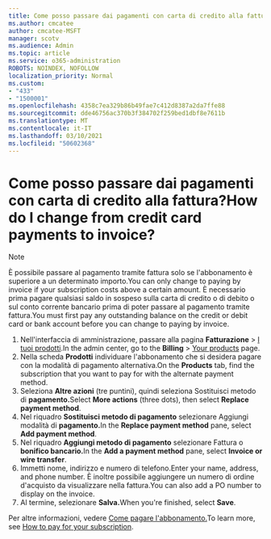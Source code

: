 ```yaml
---
title: Come posso passare dai pagamenti con carta di credito alla fattura?
ms.author: cmcatee
author: cmcatee-MSFT
manager: scotv
ms.audience: Admin
ms.topic: article
ms.service: o365-administration
ROBOTS: NOINDEX, NOFOLLOW
localization_priority: Normal
ms.custom:
- "433"
- "1500001"
ms.openlocfilehash: 4358c7ea329b86b49fae7c412d8387a2da7ffe88
ms.sourcegitcommit: dde46756ac370b3f384702f259bed1dbf8e7611b
ms.translationtype: MT
ms.contentlocale: it-IT
ms.lasthandoff: 03/10/2021
ms.locfileid: "50602368"
---
```

# <a name="how-do-i-change-from-credit-card-payments-to-invoice"></a><span data-ttu-id="b224e-102">Come posso passare dai pagamenti con carta di credito alla fattura?</span><span class="sxs-lookup"><span data-stu-id="b224e-102">How do I change from credit card payments to invoice?</span></span>

> [!NOTE]
> <span data-ttu-id="b224e-103">È possibile passare al pagamento tramite fattura solo se l'abbonamento è superiore a un determinato importo.</span><span class="sxs-lookup"><span data-stu-id="b224e-103">You can only change to paying by invoice if your subscription costs above a certain amount.</span></span> <span data-ttu-id="b224e-104">È necessario prima pagare qualsiasi saldo in sospeso sulla carta di credito o di debito o sul conto corrente bancario prima di poter passare al pagamento tramite fattura.</span><span class="sxs-lookup"><span data-stu-id="b224e-104">You must first pay any outstanding balance on the credit or debit card or bank account before you can change to paying by invoice.</span></span>

1. <span data-ttu-id="b224e-105">Nell'interfaccia di amministrazione, passare alla pagina **Fatturazione** > [I tuoi prodotti](https://go.microsoft.com/fwlink/p/?linkid=842054).</span><span class="sxs-lookup"><span data-stu-id="b224e-105">In the admin center, go to the **Billing** > [Your products](https://go.microsoft.com/fwlink/p/?linkid=842054) page.</span></span>
2. <span data-ttu-id="b224e-106">Nella scheda **Prodotti** individuare l'abbonamento che si desidera pagare con la modalità di pagamento alternativa.</span><span class="sxs-lookup"><span data-stu-id="b224e-106">On the **Products** tab, find the subscription that you want to pay for with the alternate payment method.</span></span>
3. <span data-ttu-id="b224e-107">Seleziona **Altre azioni** (tre puntini), quindi seleziona Sostituisci metodo di **pagamento.**</span><span class="sxs-lookup"><span data-stu-id="b224e-107">Select **More actions** (three dots), then select **Replace payment method**.</span></span>
4. <span data-ttu-id="b224e-108">Nel riquadro **Sostituisci metodo di pagamento** selezionare Aggiungi modalità di **pagamento.**</span><span class="sxs-lookup"><span data-stu-id="b224e-108">In the **Replace payment method** pane, select **Add payment method**.</span></span>
5. <span data-ttu-id="b224e-109">Nel riquadro **Aggiungi metodo di pagamento** selezionare Fattura o **bonifico bancario.**</span><span class="sxs-lookup"><span data-stu-id="b224e-109">In the **Add a payment method** pane, select **Invoice or wire transfer**.</span></span>
6. <span data-ttu-id="b224e-110">Immetti nome, indirizzo e numero di telefono.</span><span class="sxs-lookup"><span data-stu-id="b224e-110">Enter your name, address, and phone number.</span></span> <span data-ttu-id="b224e-111">È inoltre possibile aggiungere un numero di ordine d'acquisto da visualizzare nella fattura.</span><span class="sxs-lookup"><span data-stu-id="b224e-111">You can also add a PO number to display on the invoice.</span></span>
7. <span data-ttu-id="b224e-112">Al termine, selezionare **Salva.**</span><span class="sxs-lookup"><span data-stu-id="b224e-112">When you're finished, select **Save**.</span></span>

<span data-ttu-id="b224e-113">Per altre informazioni, vedere [Come pagare l'abbonamento.](https://docs.microsoft.com/microsoft-365/commerce/billing-and-payments/pay-for-your-subscription)</span><span class="sxs-lookup"><span data-stu-id="b224e-113">To learn more, see [How to pay for your subscription](https://docs.microsoft.com/microsoft-365/commerce/billing-and-payments/pay-for-your-subscription).</span></span>